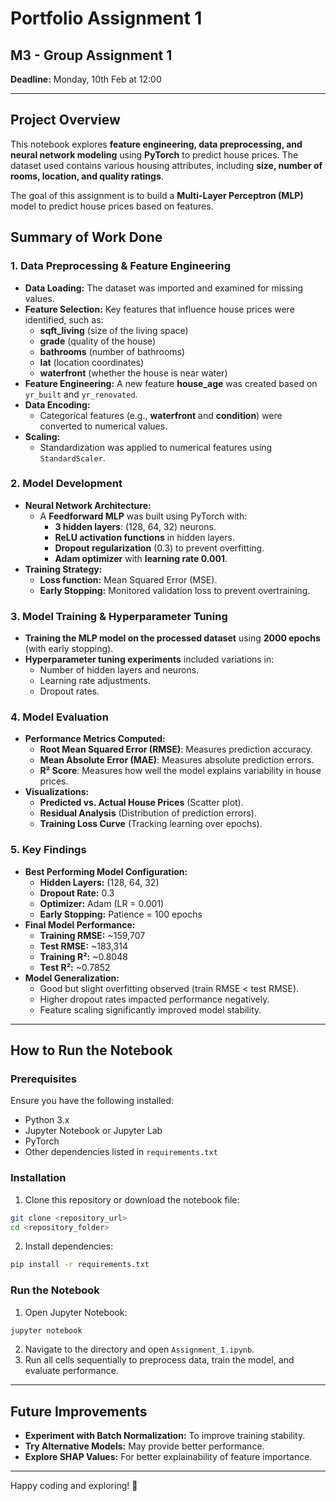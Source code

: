 # Portfolio Assignment 1

## M3 - Group Assignment 1
**Deadline:** Monday, 10th Feb at 12:00  

---

## Project Overview  
This notebook explores **feature engineering, data preprocessing, and neural network modeling** using **PyTorch** to predict house prices. The dataset used contains various housing attributes, including **size, number of rooms, location, and quality ratings**.  

The goal of this assignment is to build a **Multi-Layer Perceptron (MLP)** model to predict house prices based on features.  

## Summary of Work Done  
### **1. Data Preprocessing & Feature Engineering**
- **Data Loading:** The dataset was imported and examined for missing values.  
- **Feature Selection:** Key features that influence house prices were identified, such as:
  - **sqft_living** (size of the living space)
  - **grade** (quality of the house)
  - **bathrooms** (number of bathrooms)
  - **lat** (location coordinates)
  - **waterfront** (whether the house is near water)
- **Feature Engineering:** A new feature **house_age** was created based on `yr_built` and `yr_renovated`.
- **Data Encoding:**  
  - Categorical features (e.g., **waterfront** and **condition**) were converted to numerical values.
- **Scaling:**  
  - Standardization was applied to numerical features using `StandardScaler`.

### **2. Model Development**
- **Neural Network Architecture:**  
  - A **Feedforward MLP** was built using PyTorch with:
    - **3 hidden layers**: (128, 64, 32) neurons.
    - **ReLU activation functions** in hidden layers.
    - **Dropout regularization** (0.3) to prevent overfitting.
    - **Adam optimizer** with **learning rate 0.001**.
- **Training Strategy:**
  - **Loss function:** Mean Squared Error (MSE).
  - **Early Stopping:** Monitored validation loss to prevent overtraining.

### **3. Model Training & Hyperparameter Tuning**
- **Training the MLP model on the processed dataset** using **2000 epochs** (with early stopping).  
- **Hyperparameter tuning experiments** included variations in:
  - Number of hidden layers and neurons.
  - Learning rate adjustments.
  - Dropout rates.

### **4. Model Evaluation**
- **Performance Metrics Computed:**
  - **Root Mean Squared Error (RMSE)**: Measures prediction accuracy.
  - **Mean Absolute Error (MAE)**: Measures absolute prediction errors.
  - **R² Score**: Measures how well the model explains variability in house prices.
- **Visualizations:**
  - **Predicted vs. Actual House Prices** (Scatter plot).
  - **Residual Analysis** (Distribution of prediction errors).
  - **Training Loss Curve** (Tracking learning over epochs).

### **5. Key Findings**
- **Best Performing Model Configuration:**
  - **Hidden Layers:** (128, 64, 32)
  - **Dropout Rate:** 0.3
  - **Optimizer:** Adam (LR = 0.001)
  - **Early Stopping:** Patience = 100 epochs
- **Final Model Performance:**
  - **Training RMSE:** ~159,707
  - **Test RMSE:** ~183,314
  - **Training R²:** ~0.8048
  - **Test R²:** ~0.7852
- **Model Generalization:**
  - Good but slight overfitting observed (train RMSE < test RMSE).
  - Higher dropout rates impacted performance negatively.
  - Feature scaling significantly improved model stability.

---

## **How to Run the Notebook**
### **Prerequisites**
Ensure you have the following installed:
- Python 3.x  
- Jupyter Notebook or Jupyter Lab  
- PyTorch  
- Other dependencies listed in `requirements.txt`  

### **Installation**
1. Clone this repository or download the notebook file:
```sh
git clone <repository_url>
cd <repository_folder>
```
2. Install dependencies:
```sh
pip install -r requirements.txt
```

### **Run the Notebook**
1. Open Jupyter Notebook:
```sh
jupyter notebook
```
2. Navigate to the directory and open `Assignment_1.ipynb`.
3. Run all cells sequentially to preprocess data, train the model, and evaluate performance.

---

## **Future Improvements**
- **Experiment with Batch Normalization:** To improve training stability.  
- **Try Alternative Models:** May provide better performance.  
- **Explore SHAP Values:** For better explainability of feature importance.  

---

Happy coding and exploring! 🚀
